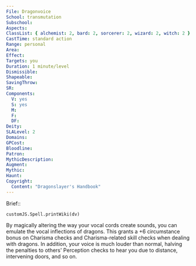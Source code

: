 ```yaml
---
File: Dragonvoice
School: transmutation
Subschool: 
Aspects: 
ClassList: { alchemist: 2, bard: 2, sorcerer: 2, wizard: 2, witch: 2 }
CastTime: standard action
Range: personal
Area: 
Effect: 
Targets: you
Duration: 1 minute/level
Dismissible: 
Shapeable: 
SavingThrow: 
SR: 
Components:
  V: yes
  S: yes
  M: 
  F: 
  DF: 
Deity: 
SLALevel: 2
Domains: 
GPCost: 
Bloodline: 
Patron: 
MythicDescription: 
Augment: 
Mythic: 
Haunt: 
Copyright:
  Content: "Dragonslayer's Handbook"
---
```

Brief:: 

```dataviewjs
customJS.Spell.printWiki(dv)
```

By magically altering the way your vocal cords create sounds, you can emulate the vocal inflections of dragons. This grants a +6 circumstance bonus on Charisma checks and Charisma-related skill checks when dealing with dragons.  In addition, your voice is much louder than normal, halving the penalties to others' Perception checks to hear you due to distance, intervening doors, and so on.
